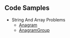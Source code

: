 ## Code Samples
- String And Array Problems
  * [Anagram](https://github.com/ponnarasuice/StudyDocs/blob/develop/CodeSamples/src/main/java/study/code/Anagram/Demo.java)
  * [AnagramGroup](https://github.com/ponnarasuice/StudyDocs/blob/develop/CodeSamples/src/main/java/study/code/AnagramGroup/Demo.java)
